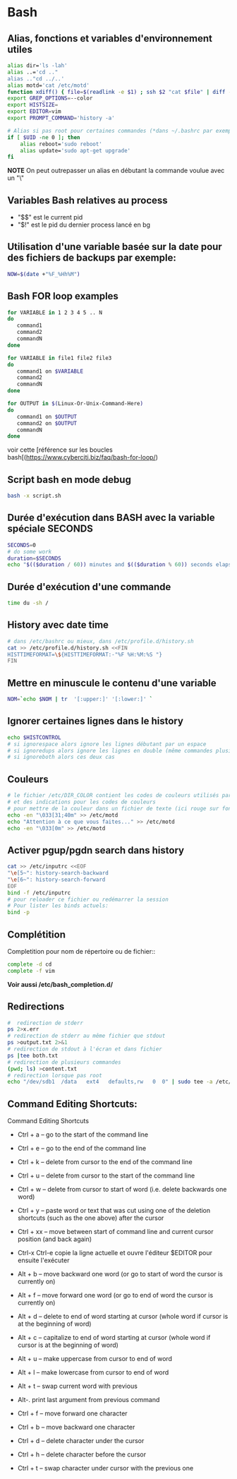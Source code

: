 # Bash

## Alias, fonctions et variables d'environnement utiles

```bash
alias dir='ls -lah'
alias ..='cd .."
alias .."cd ../..'
alias motd='cat /etc/motd'
function xdiff() { file=$(readlink -e $1) ; ssh $2 "cat $file" | diff -y -W $COLUMNS "$file" - ; }
export GREP_OPTIONS=--color
export HISTSIZE=
export EDITOR=vim
export PROMPT_COMMAND='history -a'

# Alias si pas root pour certaines commandes (*dans ~/.bashrc par exemple*)
if [ $UID -ne 0 ]; then
    alias reboot='sudo reboot'
    alias update='sudo apt-get upgrade'
fi
```

**NOTE**
   On peut outrepasser un alias en débutant la commande voulue avec un "\\\"
   
## Variables Bash relatives au process

   * "$$" est le current pid 
   * "$!" est le pid du dernier process lancé en bg
   
   
## Utilisation d'une variable basée sur la date pour des fichiers de backups par exemple:
```bash
NOW=$(date +"%F_%Hh%M")
```

## Bash FOR loop examples
```bash
for VARIABLE in 1 2 3 4 5 .. N
do
   command1
   command2
   commandN
done

for VARIABLE in file1 file2 file3
do
   command1 on $VARIABLE
   command2
   commandN
done

for OUTPUT in $(Linux-Or-Unix-Command-Here)
do
   command1 on $OUTPUT
   command2 on $OUTPUT
   commandN
done
```
voir cette [référence sur les boucles bash[(https://www.cyberciti.biz/faq/bash-for-loop/)

## Script bash en mode debug
```bash
bash -x script.sh
```
## Durée d'exécution dans BASH avec la variable spéciale SECONDS
```bash
SECONDS=0
# do some work
duration=$SECONDS
echo "$(($duration / 60)) minutes and $(($duration % 60)) seconds elapsed."
```
## Durée d'exécution d'une commande
```bash
time du -sh /
```
## History avec date time
```bash
# dans /etc/bashrc ou mieux, dans /etc/profile.d/history.sh
cat >> /etc/profile.d/history.sh <<FIN
HISTTIMEFORMAT=\${HISTTIMEFORMAT:-"%F %H:%M:%S "}
FIN
```
## Mettre en minuscule le contenu d'une variable
```bash
NOM=`echo $NOM | tr  '[:upper:]' '[:lower:]' `
```
## Ignorer certaines lignes dans le history
```bash
echo $HISTCONTROL
# si ignorespace alors ignore les lignes débutant par un espace
# si ignoredups alors ignore les lignes en double (même commandes plusieurs fois en lignes)
# si ignoreboth alors ces deux cas
```
## Couleurs
```bash
# le fichier /etc/DIR_COLOR contient les codes de couleurs utilisés par la commande ls 
# et des indications pour les codes de couleurs
# pour mettre de la couleur dans un fichier de texte (ici rouge sur fond noir)
echo -en "\033[31;40m" >> /etc/motd
echo "Attention à ce que vous faites..." >> /etc/motd
echo -en "\033[0m" >> /etc/motd
```
## Activer pgup/pgdn search dans history
```bash
cat >> /etc/inputrc <<EOF
"\e[5~": history-search-backward
"\e[6~": history-search-forward
EOF
bind -f /etc/inputrc
# pour reloader ce fichier ou redémarrer la session
# Pour lister les binds actuels:
bind -p
```
## Complétition

Completition pour nom de répertoire ou de fichier::
```bash
complete -d cd
complete -f vim
```
**Voir aussi /etc/bash_completion.d/**

## Redirections
```bash
#  redirection de stderr
ps 2>x.err
# redirection de stderr au même fichier que stdout
ps >output.txt 2>&1
# redirection de stdout à l'écran et dans fichier
ps |tee both.txt
# redirection de plusieurs commandes
(pwd; ls) >content.txt
# redirection lorsque pas root
echo "/dev/sdb1  /data   ext4   defaults,rw   0  0" | sudo tee -a /etc/fstab
```
## Command Editing Shortcuts:
Command Editing Shortcuts
* Ctrl + a – go to the start of the command line
* Ctrl + e – go to the end of the command line
* Ctrl + k – delete from cursor to the end of the command line
* Ctrl + u – delete from cursor to the start of the command line
* Ctrl + w – delete from cursor to start of word (i.e. delete backwards one word)
* Ctrl + y – paste word or text that was cut using one of the deletion shortcuts (such as the one above) after the cursor
* Ctrl + xx – move between start of command line and current cursor position (and back again)
* Ctrl-x Ctrl-e copie la ligne actuelle et ouvre l'éditeur $EDITOR pour ensuite l'exécuter

* Alt + b – move backward one word (or go to start of word the cursor is currently on)
* Alt + f – move forward one word (or go to end of word the cursor is currently on)
* Alt + d – delete to end of word starting at cursor (whole word if cursor is at the beginning of word)
* Alt + c – capitalize to end of word starting at cursor (whole word if cursor is at the beginning of word)
* Alt + u – make uppercase from cursor to end of word
* Alt + l – make lowercase from cursor to end of word
* Alt + t – swap current word with previous
* Alt-. print last argument from previous command

* Ctrl + f – move forward one character
* Ctrl + b – move backward one character
* Ctrl + d – delete character under the cursor
* Ctrl + h – delete character before the cursor
* Ctrl + t – swap character under cursor with the previous one
